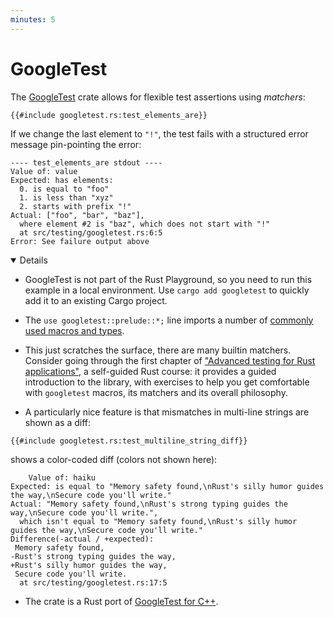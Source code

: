 ```yaml
---
minutes: 5
---
```


# GoogleTest

The [GoogleTest](https://docs.rs/googletest/) crate allows for flexible test
assertions using _matchers_:

```rust,ignore
{{#include googletest.rs:test_elements_are}}
```

If we change the last element to `"!"`, the test fails with a structured error
message pin-pointing the error:

<!-- mdbook-xgettext: skip -->

```text
---- test_elements_are stdout ----
Value of: value
Expected: has elements:
  0. is equal to "foo"
  1. is less than "xyz"
  2. starts with prefix "!"
Actual: ["foo", "bar", "baz"],
  where element #2 is "baz", which does not start with "!"
  at src/testing/googletest.rs:6:5
Error: See failure output above
```

<details open='true'>

- GoogleTest is not part of the Rust Playground, so you need to run this example
  in a local environment. Use `cargo add googletest` to quickly add it to an
  existing Cargo project.

- The `use googletest::prelude::*;` line imports a number of
  [commonly used macros and types][prelude].

- This just scratches the surface, there are many builtin matchers. Consider
  going through the first chapter of
  ["Advanced testing for Rust applications"](https://rust-exercises.com/advanced-testing/),
  a self-guided Rust course: it provides a guided introduction to the library,
  with exercises to help you get comfortable with `googletest` macros, its
  matchers and its overall philosophy.

- A particularly nice feature is that mismatches in multi-line strings are shown
  as a diff:

```rust,ignore
{{#include googletest.rs:test_multiline_string_diff}}
```

shows a color-coded diff (colors not shown here):

<!-- mdbook-xgettext: skip -->

```text
    Value of: haiku
Expected: is equal to "Memory safety found,\nRust's silly humor guides the way,\nSecure code you'll write."
Actual: "Memory safety found,\nRust's strong typing guides the way,\nSecure code you'll write.",
  which isn't equal to "Memory safety found,\nRust's silly humor guides the way,\nSecure code you'll write."
Difference(-actual / +expected):
 Memory safety found,
-Rust's strong typing guides the way,
+Rust's silly humor guides the way,
 Secure code you'll write.
  at src/testing/googletest.rs:17:5
```

- The crate is a Rust port of
  [GoogleTest for C++](https://google.github.io/googletest/).

[prelude]: https://docs.rs/googletest/latest/googletest/prelude/index.html

</details>
